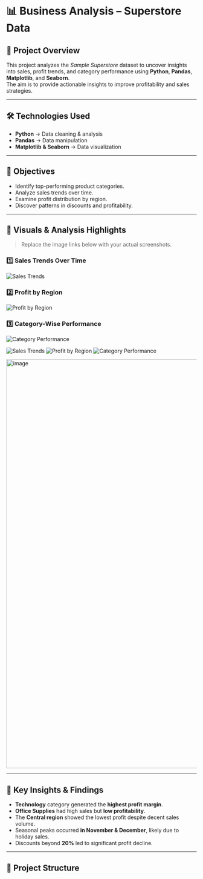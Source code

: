 # 📊 Business Analysis – Superstore Data

## 📌 Project Overview
This project analyzes the *Sample Superstore* dataset to uncover insights into sales, profit trends, and category performance using **Python**, **Pandas**, **Matplotlib**, and **Seaborn**.  
The aim is to provide actionable insights to improve profitability and sales strategies.

---

## 🛠 Technologies Used
- **Python** → Data cleaning & analysis  
- **Pandas** → Data manipulation  
- **Matplotlib & Seaborn** → Data visualization  

---

## 🎯 Objectives
- Identify top-performing product categories.
- Analyze sales trends over time.
- Examine profit distribution by region.
- Discover patterns in discounts and profitability.

---

## 📸 Visuals & Analysis Highlights  
> Replace the image links below with your actual screenshots.

### 1️⃣ Sales Trends Over Time
![Sales Trends](https://github.com/user-attachments/assets/10c0c98c-9d57-404a-9b04-359d1950ac8)

### 2️⃣ Profit by Region
![Profit by Region](https://github.com/user-attachments/assets/acec0c64-1f84-4490-9b89-6e4721e2659b)

### 3️⃣ Category-Wise Performance
![Category Performance](https://github.com/user-attachments/assets/a10f0c77-b6ea-4b59-b023-5222c7d3b595)


![Sales Trends](https://github.com/JatinVerm-a/business-analysis-project/blob/main/images/sales_trends.png?raw=true)
![Profit by Region](https://github.com/JatinVerm-a/business-analysis-project/blob/main/images/profit_region.png?raw=true)
![Category Performance](<img width="1920" height="1080" alt="image" src="https://github.com/user-attachments/assets/19d6d71f-8ad0-4db1-8f4c-47d1357c6bd0" />
)

<img width="1920" height="1080" alt="image" src="https://github.com/user-attachments/assets/b14ab865-5e65-4a27-bad8-5f2c2b967e86" />


---

## 📝 Key Insights & Findings
- **Technology** category generated the **highest profit margin**.
- **Office Supplies** had high sales but **low profitability**.
- The **Central region** showed the lowest profit despite decent sales volume.
- Seasonal peaks occurred **in November & December**, likely due to holiday sales.
- Discounts beyond **20%** led to significant profit decline.

---

## 📂 Project Structure
